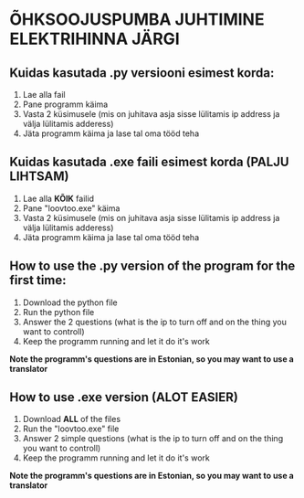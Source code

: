 # ÕHKSOOJUSPUMBA JUHTIMINE ELEKTRIHINNA JÄRGI

## Kuidas kasutada .py versiooni esimest korda:
1. Lae alla fail
2. Pane programm käima
3. Vasta 2 küsimusele (mis on juhitava asja sisse lülitamis ip address ja välja lülitamis adderess)
4. Jäta programm käima ja lase tal oma tööd teha



## Kuidas kasutada .exe faili esimest korda **(PALJU LIHTSAM)**
1. Lae alla **KÕIK** failid
2. Pane "loovtoo.exe" käima
3. Vasta 2 küsimusele (mis on juhitava asja sisse lülitamis ip address ja välja lülitamis adderess)
4. Jäta programm käima ja lase tal oma tööd teha



## How to use the .py version of the program for the first time:
1. Download the python file
2. Run the python file
3. Answer the 2 questions (what is the ip to turn off and on the thing you want to controll)
4. Keep the programm running and let it do it's work

**Note the programm's questions are in Estonian, so you may want to use a translator**



## How to use .exe version **(ALOT EASIER)** 
1. Download **ALL** of the files
2. Run the "loovtoo.exe" file
3. Answer 2 simple questions (what is the ip to turn off and on the thing you want to controll)
4. Keep the programm running and let it do it's work

**Note the programm's questions are in Estonian, so you may want to use a translator**
